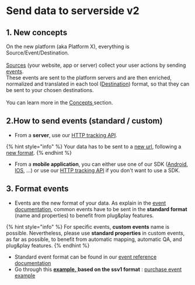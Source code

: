 # Send data to serverside v2

## 1. New concepts

On the new platform (aka Platform X), everything is Source/Event/Destination.\
\
[Sources](./#source) (your website, app or server) collect your user actions by sending [events](./#event).\
These events are sent to the platform servers and are then enriched, normalized and translated in each tool ([Destination](./#destinations)) format, so that they can be sent to your chosen destinations.\
\
You can learn more in the [Concepts ](../../../../concepts/)section.

## 2.How to send events (standard / custom)

* From a **server**, use our [HTTP tracking API](../../../../../features/sources/sources-catalog/http-tracking-api/).

{% hint style="info" %}
Your data has to be sent to a [new url](../../../../../features/sources/sources-catalog/http-tracking-api/#track), following a [new format](./#3.-format-events).
{% endhint %}

* From a **mobile application**, you can either use one of our SDK ([Android](../../../../../features/sources/sources-catalog/android.md), [IOS](../../../../../features/sources/sources-catalog/ios.md), ...) or use our  [HTTP tracking API](https://community.commandersact.com/platform-x/features/integrations/sources/sources-catalog/http-tracking-api) if you don't want to use a SDK.

## 3. Format events

* Events are the new format of your data. As explain in the [event documentation](../../../../../developers/tracking/about-events/), common events have to be sent in the **standard format** (name and properties) to benefit from plug\&play features.

{% hint style="info" %}
For specific events, **custom events** name is possible. Nevertheless, please use **standard properties** in custom events, as far as possible, to benefit from automatic mapping, automatic QA, and plug\&play features.
{% endhint %}

* Standard event format can be found in our [event reference documentation](https://community.commandersact.com/platform-x/developers/tracking/events-reference)
* Go through this [**example,** ](purchase-event-example-ssv1-to-ssv2.md)**based on the ssv1 format** :  [purchase event example](purchase-event-example-ssv1-to-ssv2.md)
